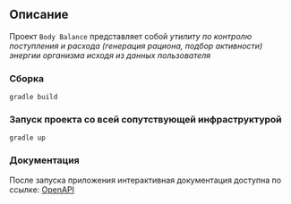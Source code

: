 ## Описание

Проект `Body Balance` представляет собой *утилиту по контролю поступления и расхода (генерация рациона, подбор активности) энергии организма исходя из данных пользователя*

### Сборка

```
gradle build
```

### Запуск проекта со всей сопутствующей инфраструктурой

```
gradle up
```

### Документация

После запуска приложения интерактивная документация доступна по ссылке: [OpenAPI](http://localhost:8888/swagger-ui/index.html)
